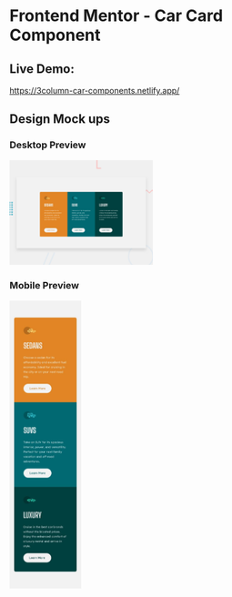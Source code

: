 
# Frontend Mentor - Car Card Component

## Live Demo:

https://3column-car-components.netlify.app/

## Design Mock ups

### Desktop Preview

<img src="./design/desktop-preview.jpg" alt="desktop-mockup" width="50%"/>

### Mobile Preview

<img src="./design/mobile-design.jpg" alt="mobile-mockup" width="25%"/>
